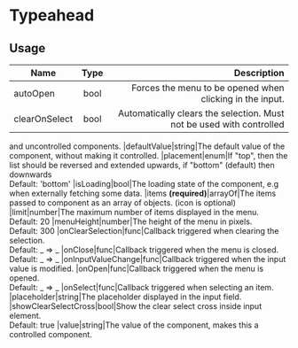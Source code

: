 <!-- 
This is an auto-generated markdown. 
You can change it in "src/organisms/Typeahead.jsx" and run build:docs to update this file.
-->
# Typeahead

## Usage
| Name        | Type           | Description  |
| ----------- |:--------------:| ------------:|
|autoOpen|bool|Forces the menu to be opened when clicking in the input.
|clearOnSelect|bool|Automatically clears the selection. Must not be used with controlled
and uncontrolled components.
|defaultValue|string|The default value of the component, without making it controlled.
|placement|enum|If "top", then the list should be reversed and extended upwards, if "bottom" (default) then downwards<br>Default: 'bottom'
|isLoading|bool|The loading state of the component, e.g when externally fetching some
data.
|items **(required)**|arrayOf|The items passed to component as an array of objects. (icon is optional)
|limit|number|The maximum number of items displayed in the menu.<br>Default: 20
|menuHeight|number|The height of the menu in pixels.<br>Default: 300
|onClearSelection|func|Callback triggered when clearing the selection.<br>Default: _ => _
|onClose|func|Callback triggered when the menu is closed.<br>Default: _ => _
|onInputValueChange|func|Callback triggered when the input value is modified.
|onOpen|func|Callback triggered when the menu is opened.<br>Default: _ => _
|onSelect|func|Callback triggered when selecting an item.
|placeholder|string|The placeholder displayed in the input field.
|showClearSelectCross|bool|Show the clear select cross inside input element.<br>Default: true
|value|string|The value of the component, makes this a controlled component.
